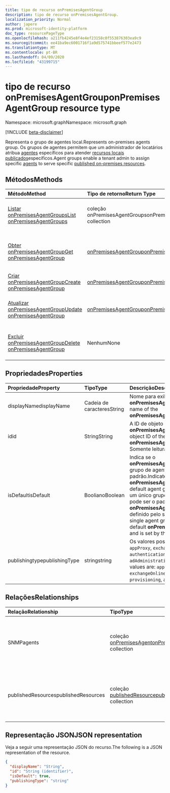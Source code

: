 ```yaml
---
title: tipo de recurso onPremisesAgentGroup
description: tipo de recurso onPremisesAgentGroup.
localization_priority: Normal
author: japere
ms.prod: microsoft-identity-platform
doc_type: resourcePageType
ms.openlocfilehash: a211fb4245e8f4e4ef23158c0f553876303ea9c9
ms.sourcegitcommit: ee41ba9ec6001716f1a9d575741bbeef577e2473
ms.translationtype: MT
ms.contentlocale: pt-BR
ms.lasthandoff: 04/09/2020
ms.locfileid: "43199715"
---
```

# <a name="onpremisesagentgroup-resource-type"></a><span data-ttu-id="adc76-103">tipo de recurso onPremisesAgentGroup</span><span class="sxs-lookup"><span data-stu-id="adc76-103">onPremisesAgentGroup resource type</span></span>

<span data-ttu-id="adc76-104">Namespace: microsoft.graph</span><span class="sxs-lookup"><span data-stu-id="adc76-104">Namespace: microsoft.graph</span></span>

[!INCLUDE [beta-disclaimer](../../includes/beta-disclaimer.md)]

<span data-ttu-id="adc76-105">Representa o grupo de agentes local.</span><span class="sxs-lookup"><span data-stu-id="adc76-105">Represents on-premises agents group.</span></span> <span data-ttu-id="adc76-106">Os grupos de agentes permitem que um administrador de locatários atribua [agentes](onpremisesagent.md) específicos para atender [recursos locais publicados](publishedresource.md)específicos.</span><span class="sxs-lookup"><span data-stu-id="adc76-106">Agent groups enable a tenant admin to assign specific [agents](onpremisesagent.md) to serve specific [published on-premises resources](publishedresource.md).</span></span>

## <a name="methods"></a><span data-ttu-id="adc76-107">Métodos</span><span class="sxs-lookup"><span data-stu-id="adc76-107">Methods</span></span>

| <span data-ttu-id="adc76-108">Método</span><span class="sxs-lookup"><span data-stu-id="adc76-108">Method</span></span>       | <span data-ttu-id="adc76-109">Tipo de retorno</span><span class="sxs-lookup"><span data-stu-id="adc76-109">Return Type</span></span> | <span data-ttu-id="adc76-110">Descrição</span><span class="sxs-lookup"><span data-stu-id="adc76-110">Description</span></span> |
|:-------------|:------------|:------------|
| [<span data-ttu-id="adc76-111">Listar onPremisesAgentGroups</span><span class="sxs-lookup"><span data-stu-id="adc76-111">List onPremisesAgentGroups</span></span>](../api/onpremisesagentgroup-list.md) | <span data-ttu-id="adc76-112">coleção onPremisesAgentGroups</span><span class="sxs-lookup"><span data-stu-id="adc76-112">onPremisesAgentGroups collection</span></span> | <span data-ttu-id="adc76-113">Obtenha uma coleção de objetos **onPremisesAgentGroup** .</span><span class="sxs-lookup"><span data-stu-id="adc76-113">Get an **onPremisesAgentGroup** objects collection.</span></span> |
| [<span data-ttu-id="adc76-114">Obter onPremisesAgentGroup</span><span class="sxs-lookup"><span data-stu-id="adc76-114">Get onPremisesAgentGroup</span></span>](../api/onpremisesagentgroup-get.md) | [<span data-ttu-id="adc76-115">onPremisesAgentGroup</span><span class="sxs-lookup"><span data-stu-id="adc76-115">onPremisesAgentGroup</span></span>](onpremisesagentgroup.md) | <span data-ttu-id="adc76-116">Leia as propriedades e os relacionamentos de um objeto **onPremisesAgentGroup** .</span><span class="sxs-lookup"><span data-stu-id="adc76-116">Read the properties and relationships of an **onPremisesAgentGroup** object.</span></span> |
| [<span data-ttu-id="adc76-117">Criar onPremisesAgentGroup</span><span class="sxs-lookup"><span data-stu-id="adc76-117">Create onPremisesAgentGroup</span></span>](../api/onpremisesagentgroup-post.md)  | [<span data-ttu-id="adc76-118">onPremisesAgentGroup</span><span class="sxs-lookup"><span data-stu-id="adc76-118">onPremisesAgentGroup</span></span>](onpremisesagentgroup.md) | <span data-ttu-id="adc76-119">Criar um novo **onPremisesAgentGroup**.</span><span class="sxs-lookup"><span data-stu-id="adc76-119">Create a new **onPremisesAgentGroup**.</span></span> |
| [<span data-ttu-id="adc76-120">Atualizar onPremisesAgentGroup</span><span class="sxs-lookup"><span data-stu-id="adc76-120">Update onPremisesAgentGroup</span></span>](../api/onpremisesagentgroup-update.md) | [<span data-ttu-id="adc76-121">onPremisesAgentGroup</span><span class="sxs-lookup"><span data-stu-id="adc76-121">onPremisesAgentGroup</span></span>](onpremisesagentgroup.md) | <span data-ttu-id="adc76-122">Atualize um objeto **onPremisesAgentGroup** .</span><span class="sxs-lookup"><span data-stu-id="adc76-122">Update an **onPremisesAgentGroup** object.</span></span> |
| [<span data-ttu-id="adc76-123">Excluir onPremisesAgentGroup</span><span class="sxs-lookup"><span data-stu-id="adc76-123">Delete  onPremisesAgentGroup</span></span>](../api/onpremisesagentgroup-delete.md) | <span data-ttu-id="adc76-124">Nenhum</span><span class="sxs-lookup"><span data-stu-id="adc76-124">None</span></span> | <span data-ttu-id="adc76-125">Excluir um objeto **onPremisesAgentGroup** .</span><span class="sxs-lookup"><span data-stu-id="adc76-125">Delete an **onPremisesAgentGroup** object.</span></span> |

## <a name="properties"></a><span data-ttu-id="adc76-126">Propriedades</span><span class="sxs-lookup"><span data-stu-id="adc76-126">Properties</span></span>

| <span data-ttu-id="adc76-127">Propriedade</span><span class="sxs-lookup"><span data-stu-id="adc76-127">Property</span></span>     | <span data-ttu-id="adc76-128">Tipo</span><span class="sxs-lookup"><span data-stu-id="adc76-128">Type</span></span>        | <span data-ttu-id="adc76-129">Descrição</span><span class="sxs-lookup"><span data-stu-id="adc76-129">Description</span></span> |
|:-------------|:------------|:------------|
|<span data-ttu-id="adc76-130">displayName</span><span class="sxs-lookup"><span data-stu-id="adc76-130">displayName</span></span>|<span data-ttu-id="adc76-131">Cadeia de caracteres</span><span class="sxs-lookup"><span data-stu-id="adc76-131">String</span></span>|<span data-ttu-id="adc76-132">Nome para exibição do **onPremisesAgentGroup**.</span><span class="sxs-lookup"><span data-stu-id="adc76-132">Display name of the **onPremisesAgentGroup**.</span></span>|
|<span data-ttu-id="adc76-133">id</span><span class="sxs-lookup"><span data-stu-id="adc76-133">id</span></span>|<span data-ttu-id="adc76-134">String</span><span class="sxs-lookup"><span data-stu-id="adc76-134">String</span></span>| <span data-ttu-id="adc76-135">A ID de objeto do **onPremisesAgentGroup**.</span><span class="sxs-lookup"><span data-stu-id="adc76-135">The object ID of the **onPremisesAgentGroup**.</span></span> <span data-ttu-id="adc76-136">Somente leitura.</span><span class="sxs-lookup"><span data-stu-id="adc76-136">Read-only.</span></span>|
|<span data-ttu-id="adc76-137">isDefault</span><span class="sxs-lookup"><span data-stu-id="adc76-137">isDefault</span></span>|<span data-ttu-id="adc76-138">Booliano</span><span class="sxs-lookup"><span data-stu-id="adc76-138">Boolean</span></span>|<span data-ttu-id="adc76-139">Indica se o **onPremisesAgentGroup** é o grupo de agente padrão.</span><span class="sxs-lookup"><span data-stu-id="adc76-139">Indicates if the **onPremisesAgentGroup** is the default agent group.</span></span> <span data-ttu-id="adc76-140">Somente um único grupo de agentes pode ser o padrão **onPremisesAgentGroup** e é definido pelo sistema.</span><span class="sxs-lookup"><span data-stu-id="adc76-140">Only a single agent group can be the default **onPremisesAgentGroup** and is set by the system.</span></span>|
|<span data-ttu-id="adc76-141">publishingtype</span><span class="sxs-lookup"><span data-stu-id="adc76-141">publishingType</span></span>|<span data-ttu-id="adc76-142">string</span><span class="sxs-lookup"><span data-stu-id="adc76-142">string</span></span>| <span data-ttu-id="adc76-143">Os valores possíveis são: `appProxy`, `exchangeOnline`, `authentication`, `provisioning`, `adAdministration`.</span><span class="sxs-lookup"><span data-stu-id="adc76-143">Possible values are: `appProxy`, `exchangeOnline`, `authentication`, `provisioning`, `adAdministration`.</span></span>|

## <a name="relationships"></a><span data-ttu-id="adc76-144">Relações</span><span class="sxs-lookup"><span data-stu-id="adc76-144">Relationships</span></span>

| <span data-ttu-id="adc76-145">Relação</span><span class="sxs-lookup"><span data-stu-id="adc76-145">Relationship</span></span> | <span data-ttu-id="adc76-146">Tipo</span><span class="sxs-lookup"><span data-stu-id="adc76-146">Type</span></span>        | <span data-ttu-id="adc76-147">Descrição</span><span class="sxs-lookup"><span data-stu-id="adc76-147">Description</span></span> |
|:-------------|:------------|:------------|
|<span data-ttu-id="adc76-148">SNMP</span><span class="sxs-lookup"><span data-stu-id="adc76-148">agents</span></span>|<span data-ttu-id="adc76-149">coleção [onPremisesAgent](onpremisesagent.md)</span><span class="sxs-lookup"><span data-stu-id="adc76-149">[onPremisesAgent](onpremisesagent.md) collection</span></span>| <span data-ttu-id="adc76-150">Lista de **onPremisesAgent** que são atribuídas a um **onPremisesAgentGroup**.</span><span class="sxs-lookup"><span data-stu-id="adc76-150">List of **onPremisesAgent** that are assigned to an **onPremisesAgentGroup**.</span></span> <span data-ttu-id="adc76-151">Somente leitura.</span><span class="sxs-lookup"><span data-stu-id="adc76-151">Read-only.</span></span> <span data-ttu-id="adc76-152">Anulável.</span><span class="sxs-lookup"><span data-stu-id="adc76-152">Nullable.</span></span>|
|<span data-ttu-id="adc76-153">publishedResources</span><span class="sxs-lookup"><span data-stu-id="adc76-153">publishedResources</span></span>|<span data-ttu-id="adc76-154">coleção [publishedResource](publishedresource.md)</span><span class="sxs-lookup"><span data-stu-id="adc76-154">[publishedResource](publishedresource.md) collection</span></span>| <span data-ttu-id="adc76-155">Lista de **publishedResource** que são atribuídas a um **onPremisesAgentGroup**.</span><span class="sxs-lookup"><span data-stu-id="adc76-155">List of **publishedResource** that are assigned to an **onPremisesAgentGroup**.</span></span> <span data-ttu-id="adc76-156">Somente leitura.</span><span class="sxs-lookup"><span data-stu-id="adc76-156">Read-only.</span></span> <span data-ttu-id="adc76-157">Anulável.</span><span class="sxs-lookup"><span data-stu-id="adc76-157">Nullable.</span></span>|

## <a name="json-representation"></a><span data-ttu-id="adc76-158">Representação JSON</span><span class="sxs-lookup"><span data-stu-id="adc76-158">JSON representation</span></span>

<span data-ttu-id="adc76-159">Veja a seguir uma representação JSON do recurso.</span><span class="sxs-lookup"><span data-stu-id="adc76-159">The following is a JSON representation of the resource.</span></span>

<!-- {
  "blockType": "resource",
  "optionalProperties": [

  ],
  "@odata.type": "microsoft.graph.onPremisesAgentGroup",
  "baseType": "",
  "keyProperty": "id"
}-->

```json
{
  "displayName": "String",
  "id": "String (identifier)",
  "isDefault": true,
  "publishingType": "string"
}
```

<!-- uuid: 16cd6b66-4b1a-43a1-adaf-3a886856ed98
2019-02-04 14:57:30 UTC -->
<!-- {
  "type": "#page.annotation",
  "description": "onPremisesAgentGroup resource",
  "keywords": "",
  "section": "documentation",
  "tocPath": ""
}-->
